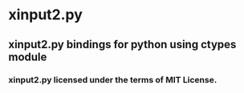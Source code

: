 # xinput2.py
## xinput2.py bindings for python using ctypes module

### xinput2.py licensed under the terms of MIT License.
